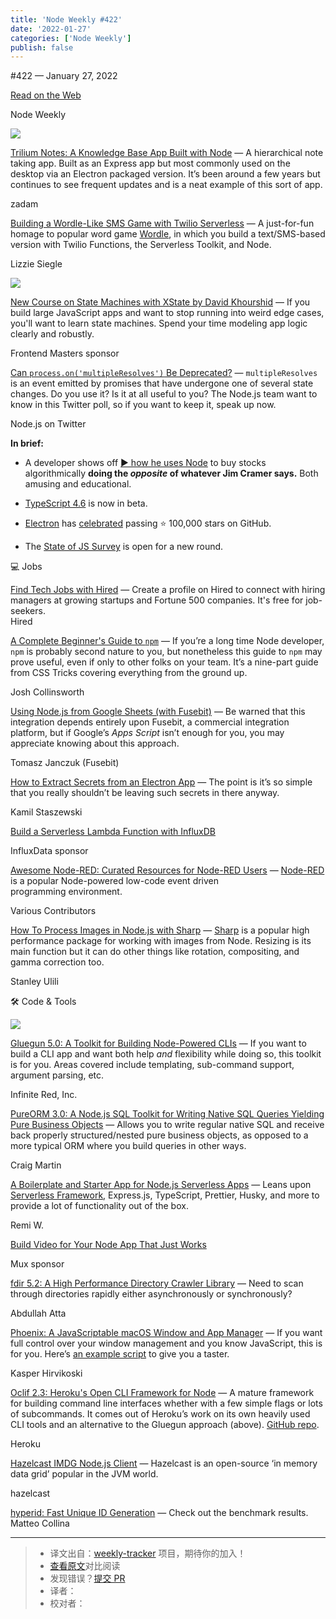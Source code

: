 ```yaml
---
title: 'Node Weekly #422'
date: '2022-01-27'
categories: ['Node Weekly']
publish: false
---
```

#​422 — January 27, 2022

[Read on the Web](https://nodeweekly.com/link/118998/web)

Node Weekly

[![](https://res.cloudinary.com/cpress/image/upload/w_1280,e_sharpen:60/t8tvbdiawyhwfzy0yw0i.jpg)](https://nodeweekly.com/link/119068/web)

[Trilium Notes: A Knowledge Base App Built with Node](https://nodeweekly.com/link/119068/web "github.com") — A hierarchical note taking app. Built as an Express app but most commonly used on the desktop via an Electron packaged version. It’s been around a few years but continues to see frequent updates and is a neat example of this sort of app.

zadam

[Building a Wordle-Like SMS Game with Twilio Serverless](https://nodeweekly.com/link/119047/web "www.twilio.com") — A just-for-fun homage to popular word game [Wordle](https://nodeweekly.com/link/119048/web), in which you build a text/SMS-based version with Twilio Functions, the Serverless Toolkit, and Node.

Lizzie Siegle

[![](https://copm.s3.amazonaws.com/4bfba238.jpg)](https://nodeweekly.com/link/118999/web)

[New Course on State Machines with XState by David Khourshid](https://nodeweekly.com/link/118999/web "frontendmasters.com") — If you build large JavaScript apps and want to stop running into weird edge cases, you'll want to learn state machines. Spend your time modeling app logic clearly and robustly.

Frontend Masters sponsor

[Can `process.on('multipleResolves')` Be Deprecated?](https://nodeweekly.com/link/119046/web "twitter.com") — `multipleResolves` is an event emitted by promises that have undergone one of several state changes. Do you use it? Is it at all useful to you? The Node.js team want to know in this Twitter poll, so if you want to keep it, speak up now.

Node.js on Twitter

**In brief:**

*   A developer shows off [▶️ how he uses Node](https://nodeweekly.com/link/119052/web) to buy stocks algorithmically **doing the _opposite_ of whatever Jim Cramer says.** Both amusing and educational.
    
*   [TypeScript 4.6](https://nodeweekly.com/link/119049/web) is now in beta.
    
*   [Electron](https://nodeweekly.com/link/119050/web) has [celebrated](https://nodeweekly.com/link/119051/web) passing ⭐️ 100,000 stars on GitHub.
    
*   The [State of JS Survey](https://nodeweekly.com/link/119072/web) is open for a new round.
    

💻 Jobs

[Find Tech Jobs with Hired](https://nodeweekly.com/link/119000/web) — Create a profile on Hired to connect with hiring managers at growing startups and Fortune 500 companies. It's free for job-seekers.  
Hired

[A Complete Beginner's Guide to `npm`](https://nodeweekly.com/link/119069/web "css-tricks.com") — If you’re a long time Node developer, `npm` is probably second nature to you, but nonetheless this guide to `npm` may prove useful, even if only to other folks on your team. It’s a nine-part guide from CSS Tricks covering everything from the ground up.

Josh Collinsworth

[Using Node.js from Google Sheets (with Fusebit)](https://nodeweekly.com/link/119053/web "fusebit.io") — Be warned that this integration depends entirely upon Fusebit, a commercial integration platform, but if Google’s _Apps Script_ isn’t enough for you, you may appreciate knowing about this approach.

Tomasz Janczuk (Fusebit)

[How to Extract Secrets from an Electron App](https://nodeweekly.com/link/119054/web "www.staszewski.me") — The point is it’s so simple that you really shouldn’t be leaving such secrets in there anyway.

Kamil Staszewski

[Build a Serverless Lambda Function with InfluxDB](https://nodeweekly.com/link/119001/web "www.influxdata.com")

InfluxData sponsor

[Awesome Node-RED: Curated Resources for Node-RED Users](https://nodeweekly.com/link/119055/web "github.com") — [Node-RED](https://nodeweekly.com/link/119056/web) is a popular Node-powered low-code event driven programming environment.

Various Contributors

[How To Process Images in Node.js with Sharp](https://nodeweekly.com/link/119057/web "www.digitalocean.com") — [Sharp](https://nodeweekly.com/link/119058/web) is a popular high performance package for working with images from Node. Resizing is its main function but it can do other things like rotation, compositing, and gamma correction too.

Stanley Ulili

🛠 Code & Tools

[![](https://res.cloudinary.com/cpress/image/upload/w_1280,e_sharpen:60/xf3s39po80sxweq0a0fq.jpg)](https://nodeweekly.com/link/119059/web)

[Gluegun 5.0: A Toolkit for Building Node-Powered CLIs](https://nodeweekly.com/link/119059/web "github.com") — If you want to build a CLI app and want both help _and_ flexibility while doing so, this toolkit is for you. Areas covered include templating, sub-command support, argument parsing, etc.

Infinite Red, Inc.

[PureORM 3.0: A Node.js SQL Toolkit for Writing Native SQL Queries Yielding Pure Business Objects](https://nodeweekly.com/link/119060/web "github.com") — Allows you to write regular native SQL and receive back properly structured/nested pure business objects, as opposed to a more typical ORM where you build queries in other ways.

Craig Martin

[A Boilerplate and Starter App for Node.js Serverless Apps](https://nodeweekly.com/link/119070/web "github.com") — Leans upon [Serverless Framework](https://nodeweekly.com/link/119071/web), Express.js, TypeScript, Prettier, Husky, and more to provide a lot of functionality out of the box.

Remi W.

[Build Video for Your Node App That Just Works](https://nodeweekly.com/link/119002/web "get.mux.com")

Mux sponsor

[fdir 5.2: A High Performance Directory Crawler Library](https://nodeweekly.com/link/119061/web "github.com") — Need to scan through directories rapidly either asynchronously or synchronously?

Abdullah Atta

[Phoenix: A JavaScriptable macOS Window and App Manager](https://nodeweekly.com/link/119062/web "github.com") — If you want full control over your window management and you know JavaScript, this is for you. Here’s [an example script](https://nodeweekly.com/link/119063/web) to give you a taster.

Kasper Hirvikoski

[Oclif 2.3: Heroku's Open CLI Framework for Node](https://nodeweekly.com/link/119064/web "oclif.io") — A mature framework for building command line interfaces whether with a few simple flags or lots of subcommands. It comes out of Heroku’s work on its own heavily used CLI tools and an alternative to the Gluegun approach (above). [GitHub repo](https://nodeweekly.com/link/119065/web).

Heroku

[Hazelcast IMDG Node.js Client](https://nodeweekly.com/link/119066/web "github.com") — Hazelcast is an open-source ‘in memory data grid’ popular in the JVM world.

hazelcast

[hyperid: Fast Unique ID Generation](https://nodeweekly.com/link/119067/web) — Check out the benchmark results.  
Matteo Collina

---
> * 译文出自：[weekly-tracker](https://github.com/FEDarling/weekly-tracker) 项目，期待你的加入！
> * [查看原文]()对比阅读
> * 发现错误？[提交 PR](https://github.com/FEDarling/weekly-tracker/blob/main/node_weekly/422/README.md)
> * 译者：
> * 校对者：
